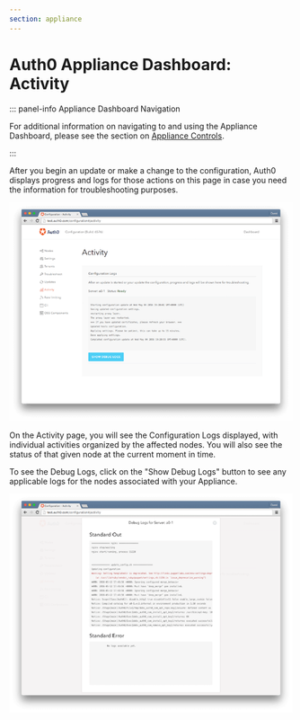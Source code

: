 ```yaml
---
section: appliance
---
```


# Auth0 Appliance Dashboard: Activity

::: panel-info Appliance Dashboard Navigation

For additional information on navigating to and using the Appliance Dashboard, please see the section on [Appliance Controls](/appliance/dashboard#appliance-controls).

:::

After you begin an update or make a change to the configuration, Auth0 displays progress and logs for those actions on this page in case you need the information for troubleshooting purposes.

![](/media/articles/appliance/dashboard/activity.png)

On the Activity page, you will see the Configuration Logs displayed, with individual activities organized by the affected nodes. You will also see the status of that given node at the current moment in time.

To see the Debug Logs, click on the "Show Debug Logs" button to see any applicable logs for the nodes associated with your Appliance.

![](/media/articles/appliance/dashboard/debug-logs.png)
